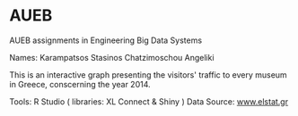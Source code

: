 # AUEB
AUEB assignments in Engineering Big Data Systems

Names: Karampatsos Stasinos
       Chatzimoschou Angeliki
       
This is an interactive graph presenting the visitors' traffic to every museum in Greece, conscerning the year 2014.

Tools: R Studio ( libraries: XL Connect & Shiny )
Data Source: www.elstat.gr
